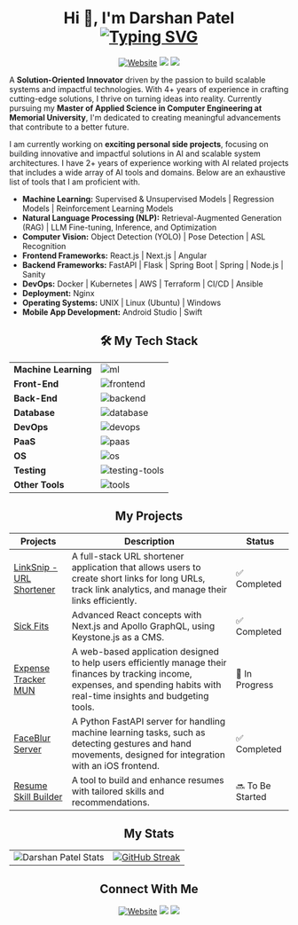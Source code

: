 <div align="center">
  <h1 align="center">
  Hi 👋, I'm Darshan Patel
  <br />
  <a href="https://git.io/typing-svg"><img src="https://readme-typing-svg.demolab.com?font=Fira+Code&duration=6000&pause=2000&center=true&vCenter=true&width=500&lines=Full-Stack+Developer+%7C+ML%2FAI+Enthusiast" alt="Typing SVG" /></a>
  </h1>
  <div style="display: flex; justify-content: center; align-items: center; gap: 20px;">
    <div align="center">
      <a href="https://www.idarshan18.com" referrerpolicy="origin" target="_blank"><img src="https://img.shields.io/badge/website-%230077B5.svg?style=for-the-badge&logo=globe&logoColor=white" alt="Website"/></a>
      <a href="www.linkedin.com/in/idarshan18" target="_blank"><img src="https://img.shields.io/badge/linkedin-%230077B5.svg?style=for-the-badge&logo=linkedin&logoColor=white"/></a>
      <a href="mailto:work.idarshan18@gmail.com" target="_blank" rel="noreferrer"><img src="https://img.shields.io/badge/Gmail-D14836?style=for-the-badge&logo=gmail&logoColor=white"/></a>
      </div>
  </div>
  <!-- <h3>A Solution-Oriented Innovator and Full-Stack Developer</h3> -->
</div>

<p>A <b>Solution-Oriented Innovator</b> driven by the passion to build scalable systems and impactful technologies. With 4+ years of experience in crafting cutting-edge solutions, I thrive on turning ideas into reality. Currently pursuing my <b>Master of Applied Science in Computer Engineering at Memorial University</b>, I'm dedicated to creating meaningful advancements that contribute to a better future.

I am currently working on <b>exciting personal side projects</b>, focusing on building innovative and impactful solutions in AI and scalable system architectures. I have 2+ years of experience working with AI related projects that includes a wide array of AI tools and domains. Below are an exhaustive list of tools that I am proficient with.

<div>
<ul>
  <li><b>Machine Learning:</b> Supervised & Unsupervised Models | Regression Models | Reinforcement Learning Models</li>
  <li><b>Natural Language Processing (NLP):</b> Retrieval-Augmented Generation (RAG) | LLM Fine-tuning, Inference, and Optimization</li>
  <li><b>Computer Vision:</b> Object Detection (YOLO) | Pose Detection | ASL Recognition</li>
  <li><b>Frontend Frameworks:</b> React.js | Next.js | Angular</li>
  <li><b>Backend Frameworks:</b> FastAPI | Flask | Spring Boot | Spring | Node.js | Sanity</li>
  <li><b>DevOps:</b> Docker | Kubernetes | AWS | Terraform | CI/CD | Ansible</li>
  <li><b>Deployment:</b> Nginx</li>
  <li><b>Operating Systems:</b> UNIX | Linux (Ubuntu) | Windows</li>
  <li><b>Mobile App Development:</b> Android Studio | Swift </li>
</ul>
</p>
</div>
<div align="center">
  <h2>🛠️ My Tech Stack</h2>
  <table width="100%">
    <tbody>
      <tr>
        <td><b>Machine Learning</b></td>
        <td>
          <img src="https://skillicons.dev/icons?i=pytorch,tensorflow,sklearn,numpy" alt="ml" />
        </td>
      </tr>
      <tr>
        <td><b>Front-End</b></td>
        <td>
          <img src="https://skillicons.dev/icons?i=html,css,react,ts,nextjs,angular,tailwind,bootstrap" alt="frontend" />
        </td>
      </tr>
      <tr>
        <td><b>Back-End</b></td>
        <td>
          <img src="https://skillicons.dev/icons?i=js,ts,java,nodejs,python,fastapi,spring,express,graphql" alt="backend" />
        </td>
      </tr>
      <tr>
        <td><b>Database</b></td>
        <td>
          <img src="https://skillicons.dev/icons?i=mongodb,mysql,postgresql,redis,firebase,supabase" alt="database" />
        </td>
      </tr>
      <tr>
        <td><b>DevOps</b></td>
        <td>
          <img src="https://skillicons.dev/icons?i=docker,gitlab,kubernetes,nginx,githubactions,jenkins,terraform,ansible,bash" alt="devops" />
        </td>
      </tr>
      <tr>
        <td><b>PaaS</b></td>
        <td>
          <img src="https://skillicons.dev/icons?i=aws,vercel,heroku,netlify,gcp,azure" alt="paas" />
        </td>
      </tr>
      <tr>
        <td><b>OS</b></td>
        <td>
          <img src="https://skillicons.dev/icons?i=linux,ubuntu,windows,macos" alt="os" />
        </td>
      </tr>
      <tr>
        <td><b>Testing</b></td>
        <td>
          <img src="https://skillicons.dev/icons?i=jest,cypress,selenium,postman,sentry" alt="testing-tools" />
        </td>
      </tr>
      <tr>
        <td><b>Other Tools</b></td>
        <td>
          <img src="https://skillicons.dev/icons?i=figma,postman,sentry,notion,discord,selenium," alt="tools" />
        </td>
      </tr>
    </tbody>
  </table>
</div>

<h2 align="center">My Projects</h2>
<table>
  <thead>
    <th>Projects</th>
    <th>Description</th>
    <th>Status</th>
  </thead>
  <tbody>
    <tr>
      <td><a href="https://github.com/idarshan181/SD-url-shortener">LinkSnip - URL Shortener</a></td>
      <td>A full-stack URL shortener application that allows users to create short links for long URLs, track link analytics, and manage their links efficiently.</td>
      <td>✅ Completed</td>
    </tr>
    <tr>
      <td><a href="https://github.com/idarshan181/sick-fits-frontend">Sick Fits</a></td>
      <td>Advanced React concepts with Next.js and Apollo GraphQL, using Keystone.js as a CMS.</td>
      <td>✅ Completed</td>
    </tr>
    <tr>
      <td><a href="https://github.com/idarshan181/ExpenseTracker-MUN">Expense Tracker MUN</a></td>
      <td>A web-based application designed to help users efficiently manage their finances by tracking income, expenses, and spending habits with real-time insights and budgeting tools.</td>
      <td>🔨 In Progress</td>
    </tr>
    <tr>
      <td><a href="https://github.com/idarshan181/faceblur-server-fastapi">FaceBlur Server</a></td>
      <td>A Python FastAPI server for handling machine learning tasks, such as detecting gestures and hand movements, designed for integration with an iOS frontend.</td>
      <td>✅ Completed</td>
    </tr>
    <tr>
      <td><a href="https://github.com/idarshan181/ResumeSkillBuilder">Resume Skill Builder</a></td>
      <td>A tool to build and enhance resumes with tailored skills and recommendations.</td>
      <td>🔜 To Be Started</td>
    </tr>
  </tbody>
</table>

<div align="center">
  <h2>My Stats</h2>
  <table>
    <tr>
      <!-- GitHub Stats -->
      <td>
        <img src="https://github-readme-stats.vercel.app/api?username=idarshan181&show_icons=true&theme=radical" alt="Darshan Patel Stats" />
      </td>
      <!-- GitHub Streak -->
      <td>
        <a href="https://git.io/streak-stats">
          <img src="https://github-readme-streak-stats-beige-three.vercel.app?user=idarshan181&theme=whatsapp-dark2" alt="GitHub Streak" />
        </a>
      </td>
    </tr>
  </table>
</div>

<div>
  <h2 align="center">Connect With Me</h2>
  <div style="display: flex; justify-content: center; align-items: center; gap: 20px;">
    <div align="center">
      <a href="https://www.idarshan18.com" referrerpolicy="origin" target="_blank"><img src="https://img.shields.io/badge/website-%230077B5.svg?style=for-the-badge&logo=globe&logoColor=white" alt="Website"/></a>
      <a href="www.linkedin.com/in/idarshan18" target="_blank"><img src="https://img.shields.io/badge/linkedin-%230077B5.svg?style=for-the-badge&logo=linkedin&logoColor=white"/></a>
      <a href="mailto:work.idarshan18@gmail.com" target="_blank" rel="noreferrer"><img src="https://img.shields.io/badge/Gmail-D14836?style=for-the-badge&logo=gmail&logoColor=white"/></a>
      </div>
  </div>
</div>

